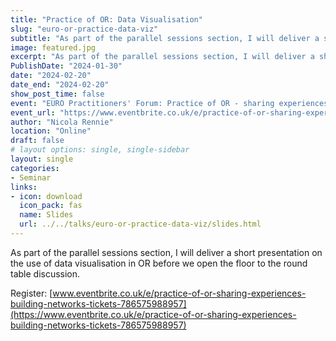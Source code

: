 ```yaml
---
title: "Practice of OR: Data Visualisation"
slug: "euro-or-practice-data-viz"
subtitle: "As part of the parallel sessions section, I will deliver a short presentation on the use of data visualisation in OR before we open the floor to the round table discussion."
image: featured.jpg
excerpt: "As part of the parallel sessions section, I will deliver a short presentation on the use of data visualisation in OR before we open the floor to the round table discussion."
PublishDate: "2024-01-30"
date: "2024-02-20"
date_end: "2024-02-20"
show_post_time: false
event: "EURO Practitioners' Forum: Practice of OR - sharing experiences, building networks"
event_url: "https://www.eventbrite.co.uk/e/practice-of-or-sharing-experiences-building-networks-tickets-786575988957"
author: "Nicola Rennie"
location: "Online"
draft: false
# layout options: single, single-sidebar
layout: single
categories:
- Seminar
links:
- icon: download
  icon_pack: fas
  name: Slides
  url: ../../talks/euro-or-practice-data-viz/slides.html
---
```


As part of the parallel sessions section, I will deliver a short presentation on the use of data visualisation in OR before we open the floor to the round table discussion.

Register: [www.eventbrite.co.uk/e/practice-of-or-sharing-experiences-building-networks-tickets-786575988957](https://www.eventbrite.co.uk/e/practice-of-or-sharing-experiences-building-networks-tickets-786575988957)
